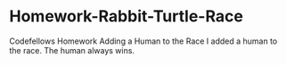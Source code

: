 # Homework-Rabbit-Turtle-Race
Codefellows Homework Adding a Human to the Race
I added a human to the race. The human always wins. 
